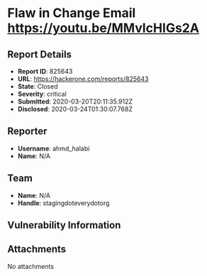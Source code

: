 # Flaw in Change Email https://youtu.be/MMvlcHIGs2A

## Report Details
- **Report ID**: 825643
- **URL**: https://hackerone.com/reports/825643
- **State**: Closed
- **Severity**: critical
- **Submitted**: 2020-03-20T20:11:35.912Z
- **Disclosed**: 2020-03-24T01:30:07.768Z

## Reporter
- **Username**: ahmd_halabi
- **Name**: N/A

## Team
- **Name**: N/A
- **Handle**: stagingdoteverydotorg

## Vulnerability Information


## Attachments
No attachments
